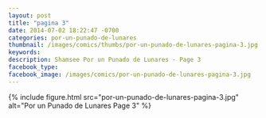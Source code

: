 ```yaml
---
layout: post
title: "pagina 3"
date: 2014-07-02 18:22:47 -0700
categories: por-un-punado-de-lunares
thumbnail: /images/comics/thumbs/por-un-punado-de-lunares-pagina-3.jpg
keywords: 
description: Shamsee Por un Punado de Lunares - Page 3
facebook_type: 
facebook_image: /images/comics/por-un-punado-de-lunares-pagina-3.jpg
---
```


{% include figure.html src="por-un-punado-de-lunares-pagina-3.jpg" alt="Por un Punado de Lunares Page 3" %}